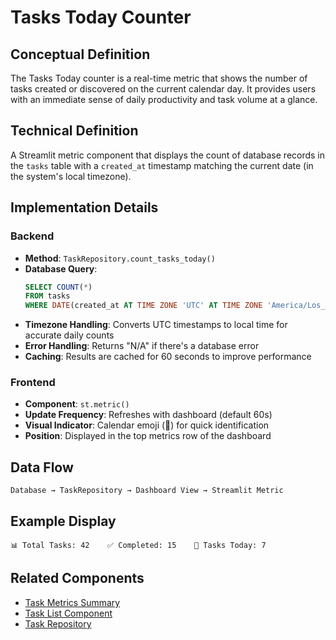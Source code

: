 # Tasks Today Counter

## Conceptual Definition
The Tasks Today counter is a real-time metric that shows the number of tasks created or discovered on the current calendar day. It provides users with an immediate sense of daily productivity and task volume at a glance.

## Technical Definition
A Streamlit metric component that displays the count of database records in the `tasks` table with a `created_at` timestamp matching the current date (in the system's local timezone).

## Implementation Details

### Backend
- **Method**: `TaskRepository.count_tasks_today()`
- **Database Query**:
  ```sql
  SELECT COUNT(*) 
  FROM tasks 
  WHERE DATE(created_at AT TIME ZONE 'UTC' AT TIME ZONE 'America/Los_Angeles') = CURRENT_DATE
  ```
- **Timezone Handling**: Converts UTC timestamps to local time for accurate daily counts
- **Error Handling**: Returns "N/A" if there's a database error
- **Caching**: Results are cached for 60 seconds to improve performance

### Frontend
- **Component**: `st.metric()`
- **Update Frequency**: Refreshes with dashboard (default 60s)
- **Visual Indicator**: Calendar emoji (📅) for quick identification
- **Position**: Displayed in the top metrics row of the dashboard

## Data Flow
```
Database → TaskRepository → Dashboard View → Streamlit Metric
```

## Example Display
```
📊 Total Tasks: 42    ✅ Completed: 15    📅 Tasks Today: 7
```

## Related Components
- [Task Metrics Summary](./task_metrics_summary.md)
- [Task List Component](./task_list_component.md)
- [Task Repository](../architecture/ARCHITECTURE.md#task-repository)
